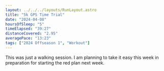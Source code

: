 ```yaml
---
layout: ../../../layouts/RunLayout.astro
title: "5k GPS Time Trial"
date: "2024-04-08"
hoursOfSleep: "5"
timeElapsed: "39:27"
distanceCovered: "2.95"
averagePace: "13:23"
tags: ["2024 Offseason 1", "Workout"]
---
```


This was just a walking session. I am planning to take it easy this week in preparation for starting the red plan next week.
